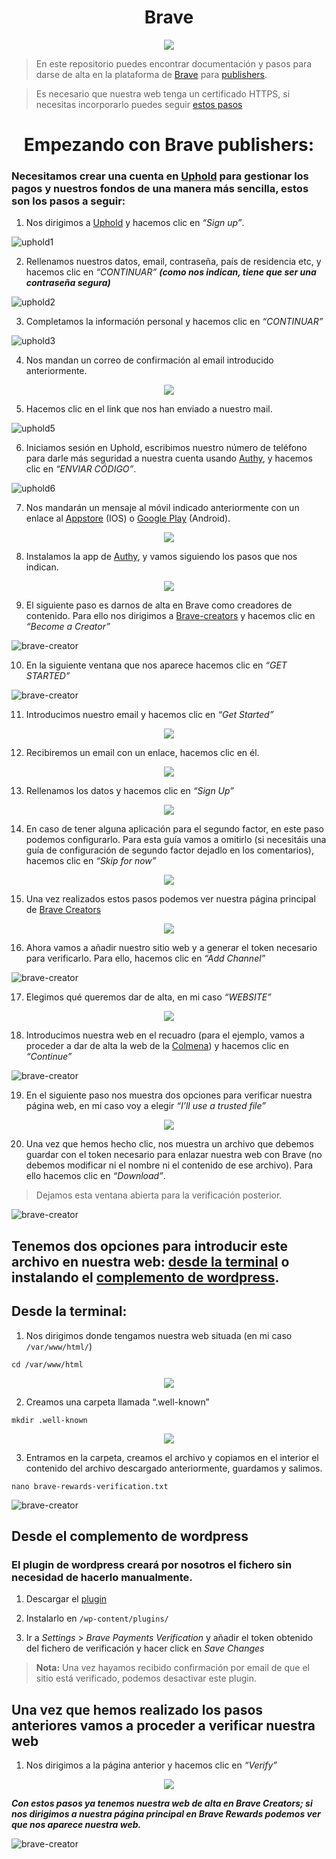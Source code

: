 <h1 align="center">Brave</h1>

<p align="center"> 
<img src="/images/brave/braveSvQ.png">
</p>

> En este repositorio puedes encontrar documentación y pasos para darse de alta en la plataforma de [Brave](https://brave.com) para [publishers](https://publishers.basicattentiontoken.org).

> Es necesario que nuestra web tenga un certificado HTTPS, si necesitas incorporarlo puedes seguir [estos pasos](https://github.com/Colm3na/Brave/blob/wimelTest/Certificado_HTTPS.md)

<h1 align="center">Empezando con Brave publishers:</h1>

### Necesitamos crear una cuenta en [Uphold](https://uphold.com/) para gestionar los pagos y nuestros fondos de una manera más sencilla, estos son los pasos a seguir:

1. Nos dirigimos a [Uphold](https://uphold.com) y hacemos clic en _“Sign up”_.

![uphold1](/images/brave/inst1.png)

2. Rellenamos nuestros datos, email, contraseña, país de residencia etc, y hacemos clic en _“CONTINUAR”_ **_(como nos indican, tiene que ser una contraseña segura)_**

![uphold2](/images/brave/inst2.png)

3. Completamos la información personal y hacemos clic en _“CONTINUAR”_

![uphold3](/images/brave/inst3.png)

4. Nos mandan un correo de confirmación al email introducido anteriormente.

<p align="center"> 
<img src="/images/brave/inst4.png">
</p>

5. Hacemos clic en el link que nos han enviado a nuestro mail.

![uphold5](/images/brave/inst5.png)

6. Iniciamos sesión en Uphold, escribimos nuestro número de teléfono para darle más seguridad a nuestra cuenta usando [Authy](https://authy.com), y hacemos clic en _“ENVIAR CÓDIGO”_. 

![uphold6](/images/brave/inst6.png)

7. Nos mandarán un mensaje al móvil indicado anteriormente con un enlace al [Appstore](https://itunes.apple.com/us/app/authy/id494168017) (IOS) o [Google Play](https://play.google.com/store/apps/details?id=com.authy.authy) (Android).

<p align="center"> 
<img src="/images/brave/inst7.jpg">
</p>

8. Instalamos la app de [Authy](https://authy.com/download/), y vamos siguiendo los pasos que nos indican.

<p align="center"> 
<img src="/images/brave/gif1.gif">
</p>

9. El siguiente paso es darnos de alta en Brave como creadores de contenido. Para ello nos dirigimos a [Brave-creators](https://brave.com/creators/) y hacemos clic en _“Become a Creator”_

![brave-creator](/images/brave/inst7.png)

10. En la siguiente ventana que nos aparece hacemos clic en _“GET STARTED”_

![brave-creator](/images/brave/inst8.png)

11. Introducimos nuestro email y hacemos clic en _“Get Started”_

<p align="center"> 
<img src="/images/brave/inst9.png">
</p>

12. Recibiremos un email con un enlace, hacemos clic en él.

<p align="center"> 
<img src="/images/brave/inst10.png">
</p>

13. Rellenamos los datos y hacemos clic en _“Sign Up”_

<p align="center"> 
<img src="/images/brave/inst11.png">
</p>

14. En caso de tener alguna aplicación para el segundo factor, en este paso podemos configurarlo. Para esta guía vamos a omitirlo (si necesitáis una guía de configuración de segundo factor dejadlo en los comentarios), hacemos clic en _“Skip for now”_

<p align="center"> 
<img src="/images/brave/inst12.png">
</p>

15. Una vez realizados estos pasos podemos ver nuestra página principal de [Brave Creators](https://brave.com/creators/)

<p align="center"> 
<img src="/images/brave/inst13.png">
</p>

16. Ahora vamos a añadir nuestro sitio web y a generar el token necesario para verificarlo. Para ello, hacemos clic en _“Add Channel”_

![brave-creator](/images/brave/inst14.png)

17. Elegimos qué queremos dar de alta, en mi caso _“WEBSITE”_

<p align="center"> 
<img src="/images/brave/inst15.png">
</p>

18. Introducimos nuestra web en el recuadro (para el ejemplo, vamos a proceder a dar de alta la web de la [Colmena](https://www.coworkingcolmena.com/)) y hacemos clic en _“Continue”_

![brave-creator](/images/brave/inst16.png)

19. En el siguiente paso nos muestra dos opciones para verificar nuestra página web, en mi caso voy a elegir  _“I’ll use a trusted file”_

<p align="center"> 
<img src="/images/brave/inst17.png">
</p>

20. Una vez que hemos hecho clic, nos muestra un archivo que debemos guardar con el token necesario para enlazar nuestra web con Brave (no debemos modificar ni el nombre ni el contenido de ese archivo). Para ello hacemos clic en _“Download”_.

> Dejamos esta ventana abierta para la verificación posterior.

![brave-creator](/images/brave/inst18.png)

## Tenemos dos opciones para introducir este archivo en nuestra web: [desde la terminal](https://github.com/Colm3na/Brave/tree/wimelTest#desde-la-terminal) o instalando el [complemento de wordpress](https://github.com/Colm3na/Brave/tree/wimelTest#desde-el-complemento-de-wordpress).

## Desde la terminal:

1. Nos dirigimos donde tengamos nuestra web situada (en mi caso `/var/www/html/`)

`cd /var/www/html`

<p align="center"> 
<img src="/images/brave/inst19.png">
</p>

2. Creamos una carpeta llamada “.well-known”

`mkdir .well-known`

<p align="center"> 
<img src="/images/brave/inst20.png">
</p>

3. Entramos en la carpeta, creamos el archivo y copiamos en el interior el contenido del archivo descargado anteriormente, guardamos y salimos.

`nano brave-rewards-verification.txt`

![brave-creator](/images/brave/inst21.png)

## Desde el complemento de wordpress

### El plugin de wordpress creará por nosotros el fichero sin necesidad de hacerlo manualmente.

1. Descargar el [plugin](https://wordpress.org/plugins/brave-payments-verification/)

2. Instalarlo en `/wp-content/plugins/` 

3. Ir a _Settings_ > _Brave Payments Verification_ y añadir el token obtenido del fichero de verificación y hacer click en _Save Changes_

> **Nota:** Una vez hayamos recibido confirmación por email de que el sitio está verificado, podemos desactivar este plugin.

## Una vez que hemos realizado los pasos anteriores vamos a proceder a verificar nuestra web

1. Nos dirigimos a la página anterior y hacemos clic en _“Verify”_

<p align="center"> 
<img src="/images/brave/inst22.png">
</p>

_**Con estos pasos ya tenemos nuestra web de alta en Brave Creators; si nos dirigimos a nuestra página principal en Brave Rewards podemos ver que nos aparece nuestra web.**_

![brave-creator](/images/brave/inst23.png)
